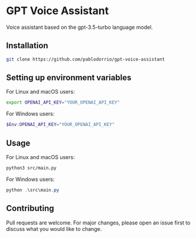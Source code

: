 # GPT Voice Assistant

Voice assistant based on the gpt-3.5-turbo language model.

## Installation

```bash
git clone https://github.com/pablodorrio/gpt-voice-assistant
```

## Setting up environment variables

For Linux and macOS users:
```bash
export OPENAI_API_KEY="YOUR_OPENAI_API_KEY"
```

For Windows users:
```powershell
$Env:OPENAI_API_KEY="YOUR_OPENAI_API_KEY"
```

## Usage

For Linux and macOS users:
```bash
python3 src/main.py
```

For Windows users:
```powershell
python .\src\main.py
```

## Contributing

Pull requests are welcome. For major changes, please open an issue first
to discuss what you would like to change.